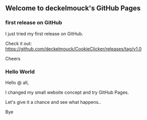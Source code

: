## Welcome to deckelmouck's GitHub Pages

### first release on GitHub
I just tried my first release on GitHub.

Check it out: https://github.com/deckelmouck/CookieClicker/releases/tag/v1.0

Cheers

### Hello World
Hello @ all,

I changed my small website concept and try GitHub Pages.

Let's give it a chance and see what happens..

Bye

